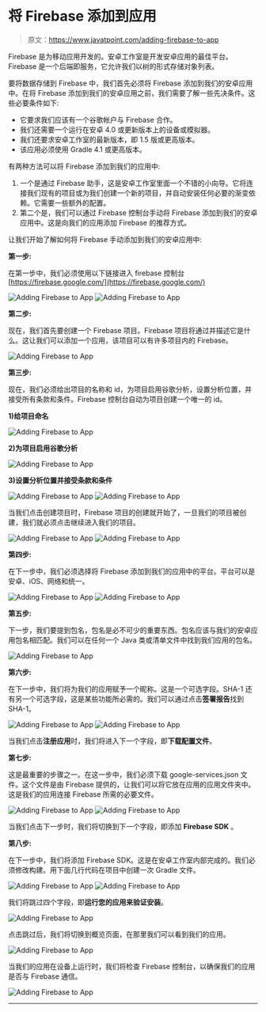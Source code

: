 # 将 Firebase 添加到应用

> 原文：<https://www.javatpoint.com/adding-firebase-to-app>

Firebase 是为移动应用开发的。安卓工作室是开发安卓应用的最佳平台。Firebase 是一个后端即服务，它允许我们以树的形式存储对象列表。

要将数据存储到 Firebase 中，我们首先必须将 Firebase 添加到我们的安卓应用中。在将 Firebase 添加到我们的安卓应用之前，我们需要了解一些先决条件。这些必要条件如下:

*   它要求我们应该有一个谷歌帐户与 Firebase 合作。
*   我们还需要一个运行在安卓 4.0 或更新版本上的设备或模拟器。
*   我们还要求安卓工作室的最新版本，即 1.5 版或更高版本。
*   该应用必须使用 Gradle 4.1 或更高版本。

有两种方法可以将 Firebase 添加到我们的应用中:

1.  一个是通过 Firebase 助手，这是安卓工作室里面一个不错的小向导。它将连接我们现有的项目或为我们创建一个新的项目，并自动安装任何必要的渐变依赖。它需要一些额外的配置。
2.  第二个是，我们可以通过 Firebase 控制台手动将 Firebase 添加到我们的安卓应用中。这是向我们的应用添加 Firebase 的推荐方式。

让我们开始了解如何将 Firebase 手动添加到我们的安卓应用中:

**第一步:**

在第一步中，我们必须使用以下链接进入 firebase 控制台[https://firebase.google.com/](https://firebase.google.com/)

![Adding Firebase to App](img/cc52b8c6d28d114ac4c44245c5a50c11.png)
![Adding Firebase to App](img/18d0ecf383db35baff6da64121dea887.png)

**第二步:**

现在，我们首先要创建一个 Firebase 项目。Firebase 项目将通过并描述它是什么。这让我们可以添加一个应用，该项目可以有许多项目内的 Firebase。

![Adding Firebase to App](img/fd17e7580864ca5f6573c2ac984e7501.png)

**第三步:**

现在，我们必须给出项目的名称和 id，为项目启用谷歌分析，设置分析位置，并接受所有条款和条件。Firebase 控制台自动为项目创建一个唯一的 id。

**1)给项目命名**

![Adding Firebase to App](img/738200486471b2df482048da04d0d1a2.png)

**2)为项目启用谷歌分析**

![Adding Firebase to App](img/110b069f3a4f5b5dadf7fc6a872dc419.png)

**3)设置分析位置并接受条款和条件**

![Adding Firebase to App](img/1a8f7a07f9402332794f178032ceb0e3.png)
![Adding Firebase to App](img/255634be1c8b697caf5ccdac28667266.png)

当我们点击创建项目时，Firebase 项目的创建就开始了，一旦我们的项目被创建，我们就必须点击继续进入我们的项目。

![Adding Firebase to App](img/611a4a21eb386071a1416ad2d4901e05.png)
![Adding Firebase to App](img/8c23613bcca17d5c0df1469e3879af79.png)

**第四步:**

在下一步中，我们必须选择将 Firebase 添加到我们的应用中的平台。平台可以是安卓、iOS、网络和统一。

![Adding Firebase to App](img/d827504bf861a496acd83ffb42fb45cd.png)
![Adding Firebase to App](img/da3d26012a992ad43f1928ee77b29fb0.png)

**第五步:**

下一步，我们要提到包名，包名是必不可少的重要东西。包名应该与我们的安卓应用包名相匹配。我们可以在任何一个 Java 类或清单文件中找到我们应用的包名。

![Adding Firebase to App](img/dd260e3e72f0eb464c9ea78e0e631a23.png)

**第六步:**

在下一步中，我们将为我们的应用赋予一个昵称。这是一个可选字段。SHA-1 还有另一个可选字段，这是某些功能所必需的。我们可以通过点击**签署报告**找到 SHA-1。

![Adding Firebase to App](img/5fb8223a7a9dd22b5f1771f8f479584a.png)
![Adding Firebase to App](img/b6f96f2ee6e35d358d4660582b1579f0.png)

当我们点击**注册应用**时，我们将进入下一个字段，即**下载配置文件**。

**第七步:**

这是最重要的步骤之一。在这一步中，我们必须下载 google-services.json 文件。这个文件是由 Firebase 提供的，让我们可以将它放在应用的应用文件夹中。这是我们的应用连接 Firebase 所需的必要文件。

![Adding Firebase to App](img/c15a8feb41ac83f248d5fa77e3032d07.png)
![Adding Firebase to App](img/4eee47af6524caeeafb2a5b64829fa97.png)

当我们点击下一步时，我们将切换到下一个字段，即添加 **Firebase SDK** 。

**第八步:**

在下一步中，我们将添加 Firebase SDK。这是在安卓工作室内部完成的。我们必须修改构建。用下面几行代码在项目中创建一次 Gradle 文件。

![Adding Firebase to App](img/9e7cdfcec46496231001ec5d335a991d.png)
![Adding Firebase to App](img/bd55ff882e45b15fb5c6a14034c586ed.png)

我们将跳过四个字段，即**运行您的应用来验证安装**。

![Adding Firebase to App](img/f7e855c3d9a426c229fe70d97245d6ad.png)

点击跳过后，我们将切换到概览页面，在那里我们可以看到我们的应用。

![Adding Firebase to App](img/7bb2dd4c47972220e3ce66a588f06898.png)

当我们的应用在设备上运行时，我们将检查 Firebase 控制台，以确保我们的应用是否与 Firebase 通信。

![Adding Firebase to App](img/5a81c474914188197d7da58b4fc36742.png)

* * *